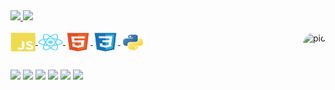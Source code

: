 
<div>
  <a href='https://github.com/MathRoberto'>
  <img height="180em" src="https://github-readme-stats.vercel.app/api?username=MathRoberto&show_icons=true&theme=dark&include_all_commits=true&count_private=true"/>   <img height = '180em' src='https://github-readme-stats.vercel.app/api/top-langs/?username=mathroberto&layout=compact&langs_count=16&theme=dark'/>
    </div>

<div style="display: inline_block"><br>
  <img align="center" alt="Js" height="30" width="40" src="https://raw.githubusercontent.com/devicons/devicon/master/icons/javascript/javascript-plain.svg">
  <img align="center" alt="React" height="30" width="40" src="https://raw.githubusercontent.com/devicons/devicon/master/icons/react/react-original.svg">
  <img align="center" alt="HTML" height="30" width="40" src="https://raw.githubusercontent.com/devicons/devicon/master/icons/html5/html5-original.svg">
  <img align="center" alt="CSS" height="30" width="40" src="https://raw.githubusercontent.com/devicons/devicon/master/icons/css3/css3-original.svg">
  <img align="center" alt="Python" height="30" width="40" src="https://raw.githubusercontent.com/devicons/devicon/master/icons/python/python-original.svg">
  <img align="right" alt="pic" height="150" style="border-radius:50px;" src="https://lh3.googleusercontent.com/a-/AOh14GiKYuKE0d696CzilYnEs3qdkgRnlrnE2z76nyxOvV4=s288-p-no">
 
</div>

##
       
<div> 
  <a href="https://instagram.com/robertomatheus__" target="_blank"><img src="https://img.shields.io/badge/-Instagram-%23E4405F?style=for-the-badge&logo=instagram&logoColor=white" target="_blank"></a>
 <a href="https://discordapp.com/users/165969291995250698" target="_blank"><img src="https://img.shields.io/badge/Discord-7289DA?style=for-the-badge&logo=discord&logoColor=white" target="_blank"></a>
  <a href="https://www.twitch.tv/maromushii" target="_blank"><img src="https://img.shields.io/badge/Twitch-9146FF?style=for-the-badge&logo=twitch&logoColor=white" target="_blank"></a>
  <a href = "mailto:mbarcellosferraz@hotmail.com"><img src='https://img.shields.io/badge/Microsoft_Outlook-0078D4?style=for-the-badge&logo=microsoft-outlook&logoColor=white' target="_blank"></a>
  <a href="https://www.linkedin.com/in/mathrobertobf/" target="_blank"><img src="https://img.shields.io/badge/-LinkedIn-%230077B5?style=for-the-badge&logo=linkedin&logoColor=white" target="_blank"></a>
  <a href="https://wa.me/5532984276492" target="_blank"><img src="https://img.shields.io/badge/WhatsApp-25D366?style=for-the-badge&logo=whatsapp&logoColor=white" target="_blank"></a> 
  
  
  
 
  
</div>
  
  
<!---
MathRoberto/MathRoberto is a ✨ special ✨ repository because its `README.md` (this file) appears on your GitHub profile.
You can click the Preview link to take a look at your changes.
--->
